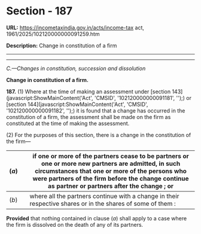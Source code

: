 # Section - 187

**URL:** https://incometaxindia.gov.in/acts/income-tax act, 1961/2025/102120000000091259.htm

**Description:** Change in constitution of a firm

---

****

_C.—Changes in constitution, succession and dissolution_

**Change in constitution of a firm.**

**187.** (1) Where at the time of making an assessment under [section 143](javascript:ShowMainContent\('Act', 'CMSID', '102120000000091181', ''\);) or [section 144](javascript:ShowMainContent\('Act', 'CMSID', '102120000000091182', ''\);) it is found that a change has occurred in the constitution of a firm, the assessment shall be made on the firm as constituted at the time of making the assessment.

(2) For the purposes of this section, there is a change in the constitution of the firm—

(_a_)|  |  if one or more of the partners cease to be partners or one or more new partners are admitted, in such circumstances that one or more of the persons who were partners of the firm before the change continue as partner or partners after the change ; or  
---|---|---  
(_b_)|  |  where all the partners continue with a change in their respective shares or in the shares of some of them :  
  
**Provided** that nothing contained in clause (_a_) shall apply to a case where the firm is dissolved on the death of any of its partners.